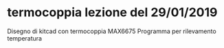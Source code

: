 # termocoppia lezione del 29/01/2019
Disegno di kitcad con termocoppia MAX6675
Programma per rilevamento temperatura
